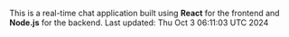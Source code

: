 This is a real-time chat application built using **React** for the frontend and **Node.js** for the backend.
Last updated: Thu Oct  3 06:11:03 UTC 2024
